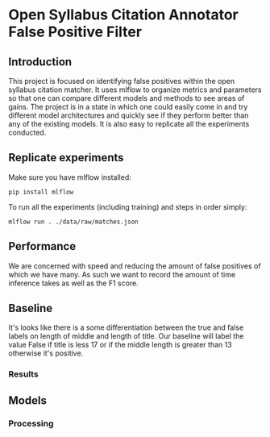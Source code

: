 # Open Syllabus Citation Annotator False Positive Filter

## Introduction
This project is focused on identifying false positives within the open syllabus citation matcher.  It uses mlflow to organize metrics and parameters so that one can compare different models and methods to see areas of gains.  The project is in a state in which one could easily come in and try different model architectures and quickly see if they perform better than any of the existing models.  It is also easy to replicate all the experiments conducted.

## Replicate experiments
Make sure you have mlflow installed:

    pip install mlflow

To run all the experiments (including training) and steps in order simply:

    mlflow run . ./data/raw/matches.json

## Performance
We are concerned with speed and reducing the amount of false positives of which we have many.  As such we want to record the amount of time inference takes as well as the F1 score.

## Baseline
It's looks like there is a some differentiation between the true and false labels on length of middle and length of title.
Our baseline will label the value False if title is less 17 or if the middle length is greater than 13 otherwise it's positive.

<!-- Add images and stats -->


### Results



## Models
### Processing
